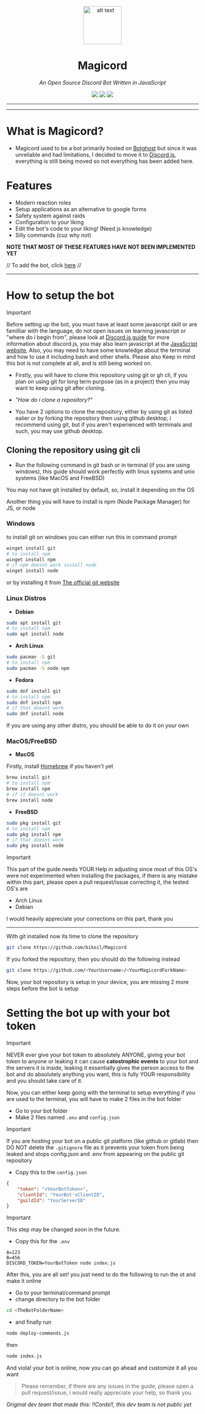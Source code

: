 <p align="center">
<img src="https://github.com/Bikoil/Magicord/assets/139659047/a03b7e72-bba5-4a68-9dc8-ada44bef49bf" alt="alt text" width="100px">
</p>
<h1 align="center">
  Magicord
</h1>
<div align="center">
<em> An Open Source Discord Bot Written in JavaScript </em>
</div>
  
<p align="center">
<img src="https://img.shields.io/badge/Discord.js-Bot-Bot?style=for-the-badge"> 
<img src="https://img.shields.io/github/commit-activity/w/Bikoil/Magicord/main?style=for-the-badge">  
<img src="https://img.shields.io/badge/WorkInProgress-JS?style=for-the-badge">

</p>






***
***


# What is Magicord?
- Magicord used to be a bot primarily hosted on [Botghost](https://botghost.com) but since it was unreliable and had limitations, I decided to move it to [Discord.js](https://discord.js.org), everything is still being moved so not everything has been added here.
# Features
- Modern reaction roles
- Setup applications as an alternative to google forms
- Safety system against raids
- Configuration to your liking
- Edit the bot's code to your liking! (Need js knowledge)
- Silly commands (cuz why not)

__NOTE THAT MOST OF THESE FEATURES HAVE NOT BEEN IMPLEMENTED YET__

// To add the bot, click [here]( https://discord.com/api/oauth2/authorize?client_id=1138504372817506344&permissions=8&scope=bot) //

***

# How to setup the bot
> [!IMPORTANT]  
> Before setting up the bot, you must have at least some javascript skill or are familliar with the language, do not open issues on learning javascript or "where do i begin from", please look at [Discord.js guide](https://discordjs.guide) for more information about discord.js, you may also learn javascript at the [JavaScript website](https://www.javascript.com/), Also, you may need to have some knowledge about the terminal and how to use it including bash and other shells.
> Please also Keep in mind this bot is not complete at all, and is still being worked on.


- Firstly, you will have to clone this repository using git or gh cli, if you plan on using git for long term purpose (as in a project) then you may want to keep using git after cloning.

- *"How do i clone a repository?"*
 - You have 2 options to clone the repository, either by using git as listed ealier or by forking the repository then using github desktop, i recommend using git, but if you aren't experienced with terminals and such, you may use github desktop.

 ## Cloning the repository using git cli

- Run the following command in git bash or in terminal (if you are using windows), this guide should work perfectly with linux systems and unix systems (like MacOS and FreeBSD)

You may not have git installed by default, so, install it depending on the OS

Another thing you will have to install is npm (Node Package Manager) for JS, or node

### Windows

to install git on windows you can either run this in command prompt

```bash
winget install git
# to install npm
winget install npm
# if npm doesnt work install node
winget install node
```

or by installing it from [The official git website](https://git-scm.com/)

### Linux Distros

- **Debian**
```bash
sudo apt install git
# to install npm
sudo apt install node
```
- **Arch Linux**
```bash
sudo pacman -S git
# to install npm
sudo pacman -S node npm
```
- **Fedora**
```bash
sudo dnf install git
# to install npm
sudo dnf install npm
# if that doesnt work
sudo dnf install node
```

If you are using any other distro, you should be able to do it on your own

### MacOS/FreeBSD

- **MacOS**

Firstly, install [Homebrew](https://brew.sh/) if you haven't yet
```bash
brew install git
# to install npm
brew install npm
# if it doesnt work
brew install node
```

- **FreeBSD**
```bash
sudo pkg install git
# to install npm
sudo pkg install npm
# if that doesnt work
sudo pkg install node
```
> [!IMPORTANT]
> This part of the guide needs YOUR Help in adjusting since most of this OS's were not experimented when installing the packages, if there is any mistake within this part, please open a pull request/issue correcting it, the tested OS's are
> - Arch Linux
> - Debian
>
>
> I would heavily appreciate your corrections on this part, thank you


***

With git installed now its time to clone the repository

```bash
git clone https://github.com/bikoil/Magicord
```

If you forked the repository, then you should do the following instead

```bash
git clone https://github.com/<YourUsername>/<YourMagicordForkName>
```

Now, your bot repository is setup in your device, you are missing 2 more steps before the bot is setup

# Setting the bot up with your bot token

> [!IMPORTANT]
> NEVER ever give your bot token to absolutely ANYONE, giving your bot token to anyone or leaking it can cause **catostrophic events** to your bot and the servers it is inside, leaking it essentially gives the person access to the bot and do absolutely anything you want, this is fully YOUR responsibility and you should take care of it.

Now, you can either keep going with the terminal to setup everything if you are used to the terminal, you will have to make 2 files in the bot folder

- Go to your bot folder
- Make 2 files named `.env` and `config.json`
> [!IMPORTANT]
> If you are hosting your bot on a public git platform (like github or gitlab) then DO NOT delete the `.gitignore` file as it prevents your token from being leaked and stops config.json and .env from appearing on the public git repository

- Copy this to the `config.json`
```json
{
	"token": "<YourBotToken>",
	"clientId": "YourBot'sClientID",
	"guildId": "YourServerID"
}
```
> [!IMPORTANT]
> This step may be changed soon in the future.

- Copy this for the `.env` 
```env
A=123 
B=456 
DISCORD_TOKEN=YourBotToken node index.js
```
After this, you are all set! you just need to do the following to run the ot and make it online

- Go to your terminal/command prompt
- change directory to the bot folder
```bash
cd <TheBotFolderName>
```

- and finally run
```bash
node deploy-commands.js
```
then
```bash
node index.js
```

And viola! your bot is online, now you can go ahead and customize it all you want

> Please remember, if there are any issues in the guide, please open a pull request/issue, i would really appreciate your help, so thank you.


*Original dev team that made this: !!Cords!!, this dev team is not public yet*




